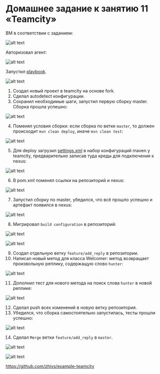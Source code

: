 # Домашнее задание к занятию 11 «Teamcity»

ВМ в соответствии с заданием:

![alt text](./img/1.png)

Авторизовал агент:

![alt text](./img/2.png)

Запустил [playbook](./infrastructure).

![alt text](./img/4.png)

1. Создал новый проект в teamcity на основе fork.
2. Сделал autodetect конфигурации.
3. Сохранил необходимые шаги, запустил первую сборку master. Сборка прошла успешно:

![alt text](./img/5.png)

4. Поменял условия сборки: если сборка по ветке `master`, то должен происходит `mvn clean deploy`, иначе `mvn clean test`:

![alt text](./img/6.png)

5. Для deploy загрузил [settings.xml](./teamcity/settings.xml) в набор конфигураций maven у teamcity, предварительно записав туда креды для подключения к nexus:

![alt text](./img/7.png)

6. В pom.xml поменял ссылки на репозиторий и nexus:

![alt text](./img/8.png)

7. Запустил сборку по master, убедился, что всё прошло успешно и артефакт появился в nexus:

![alt text](./img/9.png)

8. Мигрировал `build configuration` в репозиторий:

![alt text](./img/15.png)

![alt text](./img/16.png)

9. Создал отдельную ветку `feature/add_reply` в репозитории.
10. Написал новый метод для класса Welcomer: метод возвращает произвольную реплику, содержащую слово `hunter`:

![alt text](./img/10.png)

11. Дополнил тест для нового метода на поиск слова `hunter` в новой реплике:

![alt text](./img/11.png)

12. Сделал push всех изменений в новую ветку репозитория.
13. Убедился, что сборка самостоятельно запустилась, тесты прошли успешно:

![alt text](./img/12.png)

14. Сделал `Merge` ветки `feature/add_reply` в `master`.

![alt text](./img/13.png)


![alt text](./img/14.png)


https://github.com/zhivs/example-teamcity
